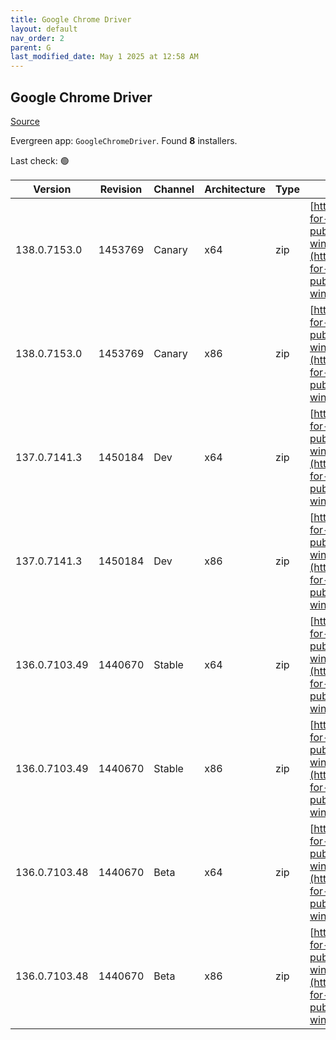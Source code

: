 ```yaml
---
title: Google Chrome Driver
layout: default
nav_order: 2
parent: G
last_modified_date: May 1 2025 at 12:58 AM
---
```


## Google Chrome Driver

[Source](https://googlechromelabs.github.io/chrome-for-testing/)

Evergreen app: `GoogleChromeDriver`. Found **8** installers.

Last check: 🟢

| Version       | Revision | Channel | Architecture | Type | URI                                                                                                                                                                                                        |
| ------------- | -------- | ------- | ------------ | ---- | ---------------------------------------------------------------------------------------------------------------------------------------------------------------------------------------------------------- |
| 138.0.7153.0  | 1453769  | Canary  | x64          | zip  | [https://storage.googleapis.com/chrome-for-testing-public/138.0.7153.0/win64/chromedriver-win64.zip](https://storage.googleapis.com/chrome-for-testing-public/138.0.7153.0/win64/chromedriver-win64.zip)   |
| 138.0.7153.0  | 1453769  | Canary  | x86          | zip  | [https://storage.googleapis.com/chrome-for-testing-public/138.0.7153.0/win32/chromedriver-win32.zip](https://storage.googleapis.com/chrome-for-testing-public/138.0.7153.0/win32/chromedriver-win32.zip)   |
| 137.0.7141.3  | 1450184  | Dev     | x64          | zip  | [https://storage.googleapis.com/chrome-for-testing-public/137.0.7141.3/win64/chromedriver-win64.zip](https://storage.googleapis.com/chrome-for-testing-public/137.0.7141.3/win64/chromedriver-win64.zip)   |
| 137.0.7141.3  | 1450184  | Dev     | x86          | zip  | [https://storage.googleapis.com/chrome-for-testing-public/137.0.7141.3/win32/chromedriver-win32.zip](https://storage.googleapis.com/chrome-for-testing-public/137.0.7141.3/win32/chromedriver-win32.zip)   |
| 136.0.7103.49 | 1440670  | Stable  | x64          | zip  | [https://storage.googleapis.com/chrome-for-testing-public/136.0.7103.49/win64/chromedriver-win64.zip](https://storage.googleapis.com/chrome-for-testing-public/136.0.7103.49/win64/chromedriver-win64.zip) |
| 136.0.7103.49 | 1440670  | Stable  | x86          | zip  | [https://storage.googleapis.com/chrome-for-testing-public/136.0.7103.49/win32/chromedriver-win32.zip](https://storage.googleapis.com/chrome-for-testing-public/136.0.7103.49/win32/chromedriver-win32.zip) |
| 136.0.7103.48 | 1440670  | Beta    | x64          | zip  | [https://storage.googleapis.com/chrome-for-testing-public/136.0.7103.48/win64/chromedriver-win64.zip](https://storage.googleapis.com/chrome-for-testing-public/136.0.7103.48/win64/chromedriver-win64.zip) |
| 136.0.7103.48 | 1440670  | Beta    | x86          | zip  | [https://storage.googleapis.com/chrome-for-testing-public/136.0.7103.48/win32/chromedriver-win32.zip](https://storage.googleapis.com/chrome-for-testing-public/136.0.7103.48/win32/chromedriver-win32.zip) |
